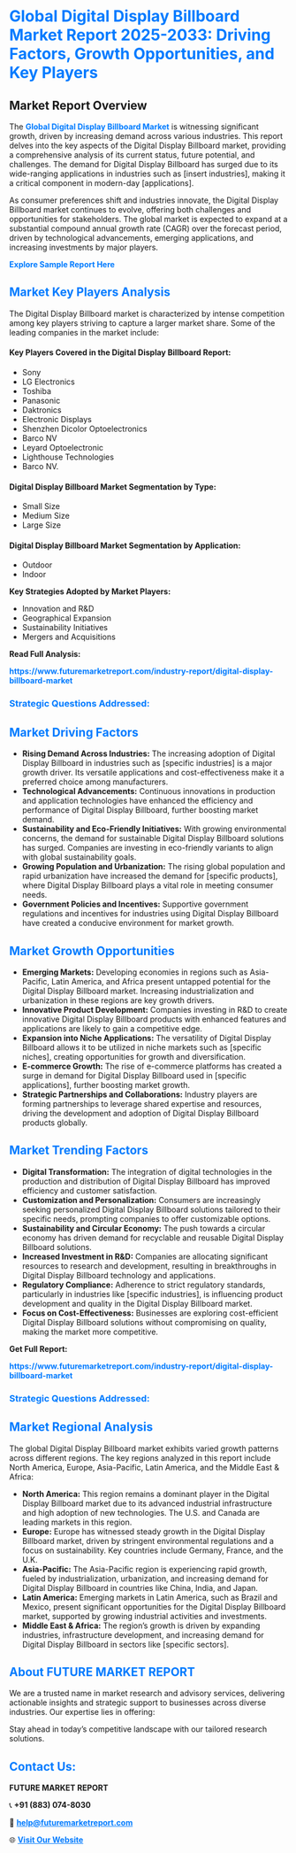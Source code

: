 <h1 style="color: #007BFF;">Global Digital Display Billboard Market Report 2025-2033: Driving Factors, Growth Opportunities, and Key Players</h1>

<section id="overview">
<h2>Market Report Overview</h2>
<p>The <a href="https://www.futuremarketreport.com/industry-report/digital-display-billboard-market" style="color: #007BFF; text-decoration: none;"><strong>Global Digital Display Billboard Market</strong></a> is witnessing significant growth, driven by increasing demand across various industries. This report delves into the key aspects of the Digital Display Billboard market, providing a comprehensive analysis of its current status, future potential, and challenges. The demand for Digital Display Billboard has surged due to its wide-ranging applications in industries such as [insert industries], making it a critical component in modern-day [applications].</p>
<p>As consumer preferences shift and industries innovate, the Digital Display Billboard market continues to evolve, offering both challenges and opportunities for stakeholders. The global market is expected to expand at a substantial compound annual growth rate (CAGR) over the forecast period, driven by technological advancements, emerging applications, and increasing investments by major players.</p>
</section>

<section id="overview">
<p><a href="https://www.futuremarketreport.com/request-sample/reportId=41881" style="color: #007BFF; text-decoration: none;"><strong>Explore Sample Report Here</strong></a></p>
</section>

<section id="key-players">
<h2 style="color: #007BFF;">Market Key Players Analysis</h2>
<p>The Digital Display Billboard market is characterized by intense competition among key players striving to capture a larger market share. Some of the leading companies in the market include:</p>
<h4>Key Players Covered in the Digital Display Billboard Report:</h4>
<ul><li>Sony</li><li>LG Electronics</li><li>Toshiba</li><li>Panasonic</li><li>Daktronics</li><li>Electronic Displays</li><li>Shenzhen Dicolor Optoelectronics</li><li>Barco NV</li><li>Leyard Optoelectronic</li><li>Lighthouse Technologies</li><li>Barco NV.</li></ul>
<h4>Digital Display Billboard Market Segmentation by Type:</h4>
<ul><li>Small Size</li><li>Medium Size</li><li>Large Size</li></ul>

<h4>Digital Display Billboard Market Segmentation by Application:</h4>
<ul><li>Outdoor</li><li>Indoor</li></ul>
<p><strong>Key Strategies Adopted by Market Players:</strong></p>
<ul>
<li>Innovation and R&D</li>
<li>Geographical Expansion</li>
<li>Sustainability Initiatives</li>
<li>Mergers and Acquisitions</li>
</ul>
</section>

<section>
<p><strong>Read Full Analysis: </strong></p><a href="https://www.futuremarketreport.com/industry-report/digital-display-billboard-market" style="color: #007BFF; text-decoration: none;"><strong>https://www.futuremarketreport.com/industry-report/digital-display-billboard-market</strong></a>
<h3 style="color: #007BFF;">Strategic Questions Addressed:</h3>
</section>

<section id="driving-factors">
<h2 style="color: #007BFF;">Market Driving Factors</h2>
<ul>
<li><strong>Rising Demand Across Industries:</strong> The increasing adoption of Digital Display Billboard in industries such as [specific industries] is a major growth driver. Its versatile applications and cost-effectiveness make it a preferred choice among manufacturers.</li>
<li><strong>Technological Advancements:</strong> Continuous innovations in production and application technologies have enhanced the efficiency and performance of Digital Display Billboard, further boosting market demand.</li>
<li><strong>Sustainability and Eco-Friendly Initiatives:</strong> With growing environmental concerns, the demand for sustainable Digital Display Billboard solutions has surged. Companies are investing in eco-friendly variants to align with global sustainability goals.</li>
<li><strong>Growing Population and Urbanization:</strong> The rising global population and rapid urbanization have increased the demand for [specific products], where Digital Display Billboard plays a vital role in meeting consumer needs.</li>
<li><strong>Government Policies and Incentives:</strong> Supportive government regulations and incentives for industries using Digital Display Billboard have created a conducive environment for market growth.</li>
</ul>
</section>

<section id="growth-opportunities">
<h2 style="color: #007BFF;">Market Growth Opportunities</h2>
<ul>
<li><strong>Emerging Markets:</strong> Developing economies in regions such as Asia-Pacific, Latin America, and Africa present untapped potential for the Digital Display Billboard market. Increasing industrialization and urbanization in these regions are key growth drivers.</li>
<li><strong>Innovative Product Development:</strong> Companies investing in R&D to create innovative Digital Display Billboard products with enhanced features and applications are likely to gain a competitive edge.</li>
<li><strong>Expansion into Niche Applications:</strong> The versatility of Digital Display Billboard allows it to be utilized in niche markets such as [specific niches], creating opportunities for growth and diversification.</li>
<li><strong>E-commerce Growth:</strong> The rise of e-commerce platforms has created a surge in demand for Digital Display Billboard used in [specific applications], further boosting market growth.</li>
<li><strong>Strategic Partnerships and Collaborations:</strong> Industry players are forming partnerships to leverage shared expertise and resources, driving the development and adoption of Digital Display Billboard products globally.</li>
</ul>
</section>

<section id="trending-factors">
<h2 style="color: #007BFF;">Market Trending Factors</h2>
<ul>
<li><strong>Digital Transformation:</strong> The integration of digital technologies in the production and distribution of Digital Display Billboard has improved efficiency and customer satisfaction.</li>
<li><strong>Customization and Personalization:</strong> Consumers are increasingly seeking personalized Digital Display Billboard solutions tailored to their specific needs, prompting companies to offer customizable options.</li>
<li><strong>Sustainability and Circular Economy:</strong> The push towards a circular economy has driven demand for recyclable and reusable Digital Display Billboard solutions.</li>
<li><strong>Increased Investment in R&D:</strong> Companies are allocating significant resources to research and development, resulting in breakthroughs in Digital Display Billboard technology and applications.</li>
<li><strong>Regulatory Compliance:</strong> Adherence to strict regulatory standards, particularly in industries like [specific industries], is influencing product development and quality in the Digital Display Billboard market.</li>
<li><strong>Focus on Cost-Effectiveness:</strong> Businesses are exploring cost-efficient Digital Display Billboard solutions without compromising on quality, making the market more competitive.</li>
</ul>
</section>

<section>
<p><strong>Get Full Report: </strong></p><a href="https://www.futuremarketreport.com/industry-report/digital-display-billboard-market" style="color: #007BFF; text-decoration: none;"><strong>https://www.futuremarketreport.com/industry-report/digital-display-billboard-market</strong></a>
<h3 style="color: #007BFF;">Strategic Questions Addressed:</h3>
</section>


<section id="regional-analysis">
<h2 style="color: #007BFF;">Market Regional Analysis</h2>
<p>The global Digital Display Billboard market exhibits varied growth patterns across different regions. The key regions analyzed in this report include North America, Europe, Asia-Pacific, Latin America, and the Middle East & Africa:</p>
<ul>
<li><strong>North America:</strong> This region remains a dominant player in the Digital Display Billboard market due to its advanced industrial infrastructure and high adoption of new technologies. The U.S. and Canada are leading markets in this region.</li>
<li><strong>Europe:</strong> Europe has witnessed steady growth in the Digital Display Billboard market, driven by stringent environmental regulations and a focus on sustainability. Key countries include Germany, France, and the U.K.</li>
<li><strong>Asia-Pacific:</strong> The Asia-Pacific region is experiencing rapid growth, fueled by industrialization, urbanization, and increasing demand for Digital Display Billboard in countries like China, India, and Japan.</li>
<li><strong>Latin America:</strong> Emerging markets in Latin America, such as Brazil and Mexico, present significant opportunities for the Digital Display Billboard market, supported by growing industrial activities and investments.</li>
<li><strong>Middle East & Africa:</strong> The region’s growth is driven by expanding industries, infrastructure development, and increasing demand for Digital Display Billboard in sectors like [specific sectors].</li>
</ul>
</section>

<footer>
<h2 style="color: #007BFF;">About FUTURE MARKET REPORT</h2>
<p>We are a trusted name in market research and advisory services, delivering actionable insights and strategic support to businesses across diverse industries. Our expertise lies in offering:</p>

<p>Stay ahead in today’s competitive landscape with our tailored research solutions.</p>

<h2 style="color: #007BFF;">Contact Us:</h2>
<p><strong>FUTURE MARKET REPORT</strong></p>
<p>📞 <strong>+91 (883) 074-8030</strong></p>
<p>📧 <strong><a href="mailto:help@futuremarketreport.com" style="color: #007BFF;">help@futuremarketreport.com</a></strong></p>
<p>🌐 <strong><a href="https://www.futuremarketreport.com/" style="color: #007BFF;">Visit Our Website</a></strong></p>
</footer>